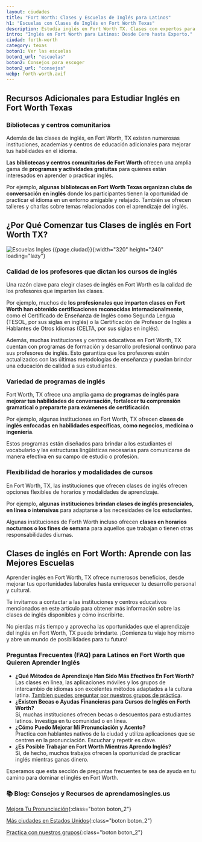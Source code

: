 ```yaml
---
layout: ciudades
title: "Fort Worth: Clases y Escuelas de Inglés para Latinos"
h1: "Escuelas con Clases de Inglés en Fort Worth Texas"
description: Estudia inglés en Fort Worth TX. Clases con expertos para poder hablar inglés 🚀. Haz clic ahora y descubre la escuela que necesitas 🏫
intro: "Inglés en Fort Worth para Latinos: Desde Cero hasta Experto."
ciudad: forth-worth
category: texas
boton1: Ver las escuelas
boton1_url: "escuelas"
boton2: Consejos para escoger
boton2_url: "consejos"
webp: forth-worth.avif
---
```


## Recursos Adicionales para Estudiar Inglés en Fort Worth Texas

### Bibliotecas y centros comunitarios

Además de las clases de inglés, en Fort Worth, TX existen numerosas instituciones, academias y centros de educación adicionales para mejorar tus habilidades en el idioma.

**Las bibliotecas y centros comunitarios de Fort Worth** ofrecen una amplia gama de **programas y actividades gratuitas** para quienes están interesados en aprender o practicar inglés.

Por ejemplo, **algunas bibliotecas en Fort Worth Texas organizan clubs de conversación en inglés** donde los participantes tienen la oportunidad de practicar el idioma en un entorno amigable y relajado. También se ofrecen talleres y charlas sobre temas relacionados con el aprendizaje del inglés.

## ¿Por Qué Comenzar tus Clases de inglés en Fort Worth TX?

![Escuelas Ingles {{page.ciudad}}]({{site.baseurl}}/img/{{page.webp}} "Clases inglés {{page.ciudad|capitalize}}"){:width="320" height="240" loading="lazy"}

### Calidad de los profesores que dictan los cursos de inglés

Una razón clave para elegir clases de inglés en Fort Worth es la calidad de los profesores que imparten las clases.

Por ejemplo, muchos de **los profesionales que imparten clases en Fort Worth han obtenido certificaciones reconocidas internacionalmente**, como el Certificado de Enseñanza de Inglés como Segunda Lengua (TESOL, por sus siglas en inglés) o la Certificación de Profesor de Inglés a Hablantes de Otros Idiomas (CELTA, por sus siglas en inglés).

Además, muchas instituciones y centros educativos en Fort Worth, TX cuentan con programas de formación y desarrollo profesional continuo para sus profesores de inglés. Esto garantiza que los profesores estén actualizados con las últimas metodologías de enseñanza y puedan brindar una educación de calidad a sus estudiantes.

### Variedad de programas de inglés

Fort Worth, TX ofrece una amplia gama de **programas de inglés para mejorar tus habilidades de conversación, fortalecer tu comprensión gramatical o prepararte para exámenes de certificación**.

Por ejemplo, algunas instituciones en Fort Worth, TX ofrecen **clases de inglés enfocadas en habilidades específicas, como negocios, medicina o ingeniería**.

Estos programas están diseñados para brindar a los estudiantes el vocabulario y las estructuras lingüísticas necesarias para comunicarse de manera efectiva en su campo de estudio o profesión.

### Flexibilidad de horarios y modalidades de cursos

En Fort Worth, TX, las instituciones que ofrecen clases de inglés ofrecen opciones flexibles de horarios y modalidades de aprendizaje.

Por ejemplo, **algunas instituciones brindan clases de inglés presenciales, en línea o intensivas** para adaptarse a las necesidades de los estudiantes.

Algunas instituciones de Forth Worth incluso ofrecen **clases en horarios nocturnos o los fines de semana** para aquellos que trabajan o tienen otras responsabilidades diurnas.

## Clases de inglés en Fort Worth: Aprende con las Mejores Escuelas

Aprender inglés en Fort Worth, TX ofrece numerosos beneficios, desde mejorar tus oportunidades laborales hasta enriquecer tu desarrollo personal y cultural.

Te invitamos a contactar a las instituciones y centros educativos mencionados en este artículo para obtener más información sobre las clases de inglés disponibles y cómo inscribirte.

No pierdas más tiempo y aprovecha las oportunidades que el aprendizaje del inglés en Fort Worth, TX puede brindarte. ¡Comienza tu viaje hoy mismo y abre un mundo de posibilidades para tu futuro!

### Preguntas Frecuentes (FAQ) para Latinos en Fort Worth que Quieren Aprender Inglés

- **¿Qué Métodos de Aprendizaje Han Sido Más Efectivos En Fort Worth?**  
Las clases en línea, las aplicaciones móviles y los grupos de intercambio de idiomas son excelentes métodos adaptados a la cultura latina. [Tambíen puedes preguntar por nuestros grupos de práctica](/#formulario).
- **¿Existen Becas o Ayudas Financieras para Cursos de Inglés en Forth Worth?**  
Sí, muchas instituciones ofrecen becas o descuentos para estudiantes latinos. Investiga en tu comunidad o en línea.
- **¿Cómo Puedo Mejorar Mi Pronunciación y Acento?**  
Practica con hablantes nativos de la ciudad y utiliza aplicaciones que se centren en la pronunciación. Escuchar y repetir es clave.
- **¿Es Posible Trabajar en Fort Worth Mientras Aprendo Inglés?**  
Sí, de hecho, muchos trabajos ofrecen la oportunidad de practicar inglés mientras ganas dinero.

Esperamos que esta sección de preguntas frecuentes te sea de ayuda en tu camino para dominar el inglés en Fort Worth.

### 📚 Blog: Consejos y Recursos de aprendamosingles.us

[Mejora Tu Pronunciación]({{'blog'|relative_url}}){:class="boton boton_2"}

[Más ciudades en Estados Unidos]({{'escuelas'|relative_url}}){:class="boton boton_2"}

[Practica con nuestros grupos]({{'/#formulario'|relative_url}}){:class="boton boton_2"}
